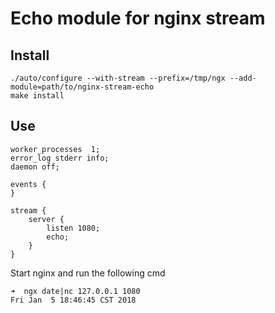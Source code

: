 # Echo module for nginx stream

## Install

	./auto/configure --with-stream --prefix=/tmp/ngx --add-module=path/to/nginx-stream-echo
	make install

## Use

```
worker_processes  1;
error_log stderr info;
daemon off;

events {
}

stream {
    server {
        listen 1080;
        echo;
    }
}
```

Start nginx and run the following cmd

	➜  ngx date|nc 127.0.0.1 1080
	Fri Jan  5 18:46:45 CST 2018
